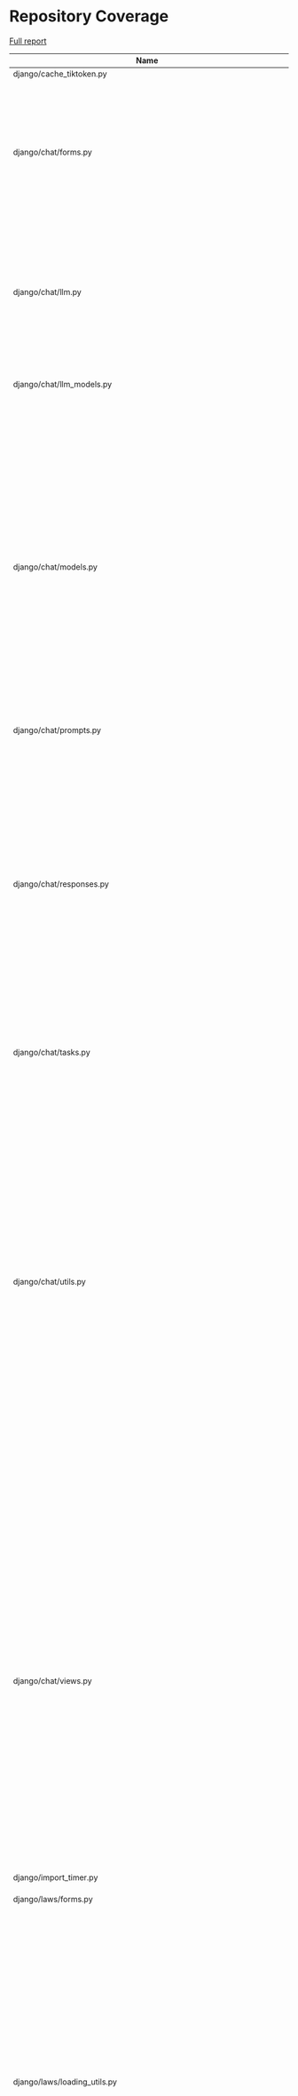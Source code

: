 # Repository Coverage

[Full report](https://htmlpreview.github.io/?https://github.com/justicecanada/otto/blob/python-coverage-comment-action-data/htmlcov/index.html)

| Name                                                                  |    Stmts |     Miss |   Cover |   Missing |
|---------------------------------------------------------------------- | -------: | -------: | ------: | --------: |
| django/cache\_tiktoken.py                                             |        9 |        9 |      0% |      1-21 |
| django/chat/forms.py                                                  |      207 |       39 |     81% |45, 52, 139-154, 162-176, 195, 240, 248, 456, 458-460, 540-542, 562-586 |
| django/chat/llm.py                                                    |      170 |       49 |     71% |40, 67-80, 98, 120-137, 140-142, 155-156, 160-165, 181-198, 307, 329 |
| django/chat/llm\_models.py                                            |       76 |        8 |     89% |76, 81-83, 88, 287, 291, 301 |
| django/chat/models.py                                                 |      346 |       53 |     85% |38, 89, 150-154, 157-161, 278-281, 286-292, 300, 408-412, 416, 420-424, 430, 436, 442, 474, 494, 512-516, 568, 572-574, 589, 600, 638, 648, 666-669, 679-680 |
| django/chat/prompts.py                                                |        5 |        0 |    100% |           |
| django/chat/responses.py                                              |      335 |      111 |     67% |67, 92, 101, 147, 206, 208-223, 253, 262, 269, 306, 312-341, 410-411, 416-477, 480-510, 552, 558-568, 618, 664-698, 704-708, 767, 793, 797, 838-839 |
| django/chat/tasks.py                                                  |       71 |       16 |     77% |22-30, 91-92, 95-100 |
| django/chat/utils.py                                                  |      519 |       69 |     87% |99-101, 142, 154-155, 171-175, 189-190, 199, 248, 272, 274-275, 286, 288-304, 312-313, 320-321, 367-388, 421-423, 438-440, 502-509, 517, 534-538, 574-584, 591, 885-886, 999-1000, 1010, 1041, 1043-1048, 1052 |
| django/chat/views.py                                                  |      487 |      103 |     79% |88-96, 112-114, 152, 182-184, 187-189, 213, 230-237, 243, 354-358, 390-471, 497-498, 532, 536, 599, 619, 663-664, 736-737, 747, 825-833, 866-870, 879, 935-972, 982-983, 992-997, 1041-1055 |
| django/import\_timer.py                                               |        6 |        6 |      0% |       1-8 |
| django/laws/forms.py                                                  |       69 |        6 |     91% |26-31, 40, 54-59, 68 |
| django/laws/loading\_utils.py                                         |      277 |       79 |     71% |59-74, 130-134, 150, 182-185, 244, 262, 264, 266, 285, 288, 290, 305-306, 308-309, 406-409, 419-437, 463-467, 479, 498, 550-551, 592-594, 650-658, 673-698, 714, 721 |
| django/laws/loading\_views.py                                         |       93 |        7 |     92% |89-91, 167-170, 183 |
| django/laws/management/commands/load\_laws\_xml.py                    |       97 |       55 |     43% |87-145, 157, 172, 174-175, 181-191 |
| django/laws/models.py                                                 |      184 |       34 |     82% |34, 77, 84-89, 111-115, 133-140, 148-153, 160, 187, 235-236, 256-257, 286-294 |
| django/laws/prompts.py                                                |        4 |        0 |    100% |           |
| django/laws/tasks.py                                                  |      303 |      102 |     66% |47-50, 61, 114, 127, 129, 136, 154-157, 199-203, 212-213, 222-223, 275-289, 301-326, 339, 357-368, 388-394, 443-456, 496-497, 504-521, 534, 538-540, 543-545 |
| django/laws/translation.py                                            |        5 |        0 |    100% |           |
| django/laws/utils.py                                                  |       79 |        6 |     92% |41, 83, 102-108 |
| django/laws/views.py                                                  |      224 |       39 |     83% |75, 79, 96, 109, 131, 137, 146-167, 177, 206, 224, 246, 287, 289, 294-296, 308, 312, 353, 361, 369, 378, 382, 389-394, 427-433, 466-479 |
| django/librarian/forms.py                                             |      101 |        4 |     96% |125-126, 211, 229 |
| django/librarian/models.py                                            |      332 |       47 |     86% |53-55, 123, 125, 133, 135, 137, 147, 172-174, 196, 250, 312-313, 318, 329-332, 407, 424-433, 437, 455, 483-485, 495-496, 502, 518, 545-546, 556-557, 567-568, 580-581 |
| django/librarian/tasks.py                                             |      116 |       41 |     65% |42-75, 82, 92, 105, 115, 138-139, 142, 164-166, 177-180, 199-200 |
| django/librarian/translation.py                                       |        8 |        0 |    100% |           |
| django/librarian/utils/extract\_emails.py                             |      109 |       31 |     72% |58-72, 85, 87, 95-101, 119, 122, 131-143, 153, 155 |
| django/librarian/utils/extract\_zip.py                                |       68 |       12 |     82% |37-39, 50-59, 92 |
| django/librarian/utils/markdown\_splitter.py                          |      185 |       10 |     95% |72, 75-77, 88, 126, 140, 263, 273, 280 |
| django/librarian/utils/process\_document.py                           |       21 |        1 |     95% |        35 |
| django/librarian/utils/process\_engine.py                             |      494 |       63 |     87% |52-54, 174, 177, 183, 192-193, 197, 203, 206, 213, 215, 217, 219, 221, 223, 229, 231, 233, 281, 294, 312-313, 326-335, 337-339, 385-399, 444, 468, 484-486, 535-539, 545-549, 553, 601-602, 636 |
| django/librarian/views.py                                             |      349 |       65 |     81% |82-103, 109, 137-156, 189, 251-252, 257, 293, 330-331, 358, 365-367, 485, 490, 506-541, 578 |
| django/otto/celery.py                                                 |       16 |        1 |     94% |        94 |
| django/otto/context\_processors.py                                    |       11 |        4 |     64% |     10-14 |
| django/otto/forms.py                                                  |       76 |        4 |     95% |73, 75, 215-216 |
| django/otto/management/commands/delete\_empty\_chats.py               |       19 |        1 |     95% |        29 |
| django/otto/management/commands/delete\_old\_chats.py                 |       21 |        2 |     90% |    32, 36 |
| django/otto/management/commands/delete\_text\_extractor\_files.py     |       18 |        0 |    100% |           |
| django/otto/management/commands/delete\_translation\_files.py         |       27 |        0 |    100% |           |
| django/otto/management/commands/delete\_unused\_libraries.py          |       21 |        2 |     90% |    32, 36 |
| django/otto/management/commands/reset\_app\_data.py                   |      122 |       18 |     85% |70-75, 90, 107-112, 132-137, 151-152, 157-160, 175-180, 191 |
| django/otto/management/commands/test\_laws\_query.py                  |       52 |       38 |     27% |18-121, 128-135 |
| django/otto/management/commands/update\_exchange\_rate.py             |       19 |        0 |    100% |           |
| django/otto/management/commands/warn\_libraries\_pending\_deletion.py |       26 |        3 |     88% |     29-33 |
| django/otto/models.py                                                 |      295 |       30 |     90% |28-30, 89-92, 125, 129-132, 167, 213, 216, 232, 253, 271, 397, 400, 454, 461, 489, 493, 500, 506, 555-556, 570, 574, 578, 601 |
| django/otto/rules.py                                                  |      174 |       15 |     91% |28, 45, 52, 54, 116-118, 123-125, 153, 221-223, 270 |
| django/otto/secure\_models.py                                         |      248 |       94 |     62% |21-22, 61, 86-100, 129-130, 135-136, 149-154, 183-224, 248, 268-269, 307, 337, 350, 359, 378, 393, 398, 403, 409-415, 418, 423, 429-434, 437, 442, 447, 454-482, 485-486, 491-498, 501-502, 508-522, 536-537, 542-552, 557-558, 561-562 |
| django/otto/settings.py                                               |      165 |       24 |     85% |46-49, 59-60, 223-232, 302, 315, 372-379, 411, 501-502, 546 |
| django/otto/tasks.py                                                  |       57 |       17 |     70% |11, 33, 53, 67, 72-75, 80-88, 96-98 |
| django/otto/templatetags/filters.py                                   |       10 |        1 |     90% |         8 |
| django/otto/templatetags/tags.py                                      |       10 |        1 |     90% |        18 |
| django/otto/translation.py                                            |       17 |        0 |    100% |           |
| django/otto/utils/auth.py                                             |       37 |        9 |     76% |14-28, 66-68 |
| django/otto/utils/common.py                                           |       71 |        4 |     94% |101, 130-132 |
| django/otto/utils/decorators.py                                       |       64 |        4 |     94% |25-26, 67, 90 |
| django/otto/utils/logging.py                                          |       15 |        0 |    100% |           |
| django/otto/utils/middleware.py                                       |       41 |        1 |     98% |        31 |
| django/otto/views.py                                                  |      595 |      135 |     77% |60, 65, 70-84, 128, 136, 147-157, 170, 306-307, 408, 425, 474-477, 493-494, 519, 529-537, 568-578, 590-595, 598, 607, 609-612, 614-615, 617-620, 643, 651, 660, 676-687, 793-794, 825, 827, 829, 843, 845, 852-853, 856-859, 869-875, 885, 887, 889, 894-914, 953, 962-971, 1050, 1058-1064, 1087-1088, 1108, 1139, 1172-1195, 1219-1224, 1232-1235 |
| django/postgres\_wrapper/base.py                                      |        6 |        0 |    100% |           |
| django/text\_extractor/models.py                                      |       18 |        1 |     94% |        29 |
| django/text\_extractor/tasks.py                                       |       28 |        7 |     75% |     50-61 |
| django/text\_extractor/utils.py                                       |      263 |       69 |     74% |62-85, 120-121, 155-159, 190-208, 221-223, 233-238, 269-274, 379-381, 392-397, 438-446, 472-480, 497-498, 504, 510-514 |
| django/text\_extractor/views.py                                       |      118 |       28 |     76% |47, 65-80, 90, 104-112, 125-146, 164-166, 171, 176-181, 198, 208-209, 230-231 |
|                                                             **TOTAL** | **8009** | **1578** | **80%** |           |


## Setup coverage badge

Below are examples of the badges you can use in your main branch `README` file.

### Direct image

[![Coverage badge](https://raw.githubusercontent.com/justicecanada/otto/python-coverage-comment-action-data/badge.svg)](https://htmlpreview.github.io/?https://github.com/justicecanada/otto/blob/python-coverage-comment-action-data/htmlcov/index.html)

This is the one to use if your repository is private or if you don't want to customize anything.

### [Shields.io](https://shields.io) Json Endpoint

[![Coverage badge](https://img.shields.io/endpoint?url=https://raw.githubusercontent.com/justicecanada/otto/python-coverage-comment-action-data/endpoint.json)](https://htmlpreview.github.io/?https://github.com/justicecanada/otto/blob/python-coverage-comment-action-data/htmlcov/index.html)

Using this one will allow you to [customize](https://shields.io/endpoint) the look of your badge.
It won't work with private repositories. It won't be refreshed more than once per five minutes.

### [Shields.io](https://shields.io) Dynamic Badge

[![Coverage badge](https://img.shields.io/badge/dynamic/json?color=brightgreen&label=coverage&query=%24.message&url=https%3A%2F%2Fraw.githubusercontent.com%2Fjusticecanada%2Fotto%2Fpython-coverage-comment-action-data%2Fendpoint.json)](https://htmlpreview.github.io/?https://github.com/justicecanada/otto/blob/python-coverage-comment-action-data/htmlcov/index.html)

This one will always be the same color. It won't work for private repos. I'm not even sure why we included it.

## What is that?

This branch is part of the
[python-coverage-comment-action](https://github.com/marketplace/actions/python-coverage-comment)
GitHub Action. All the files in this branch are automatically generated and may be
overwritten at any moment.